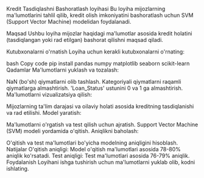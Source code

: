 
Kredit Tasdiqlashni Bashoratlash loyihasi
Bu loyiha mijozlarning ma'lumotlarini tahlil qilib, kredit olish imkoniyatini bashoratlash uchun SVM (Support Vector Machine) modelidan foydalanadi.

Maqsad
Ushbu loyiha mijozlar haqidagi ma'lumotlar asosida kredit holatini (tasdiqlangan yoki rad etilgan) bashorat qilishni maqsad qiladi.

Kutubxonalarni o'rnatish
Loyiha uchun kerakli kutubxonalarni o'rnating:

bash
Copy code
pip install pandas numpy matplotlib seaborn scikit-learn
Qadamlar
Ma'lumotlarni yuklash va tozalash:

NaN (bo'sh) qiymatlarni olib tashlash.
Kategoriyali qiymatlarni raqamli qiymatlarga almashtirish.
'Loan_Status' ustunini 0 va 1 ga almashtirish.
Ma'lumotlarni vizualizatsiya qilish:

Mijozlarning ta'lim darajasi va oilaviy holati asosida kreditning tasdiqlanishi va rad etilishi.
Model yaratish:

Ma'lumotlarni o'rgatish va test qilish uchun ajratish.
Support Vector Machine (SVM) modeli yordamida o'qitish.
Aniqlikni baholash:

O'qitish va test ma'lumotlari bo'yicha modelning aniqligini hisoblash.
Natijalar
O'qitish aniqligi: Model o'qitish ma'lumotlari asosida 78-80% aniqlik ko'rsatadi.
Test aniqligi: Test ma'lumotlari asosida 76-79% aniqlik.
Foydalanish
Loyihani ishga tushirish uchun ma'lumotlarni yuklab olib, kodni ishlating.
